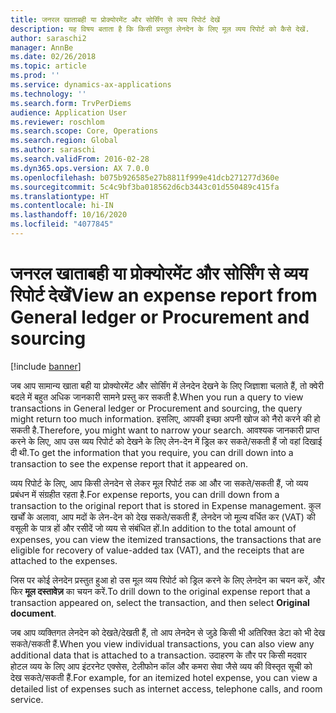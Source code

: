 ```yaml
---
title: जनरल खाताबही या प्रोक्योरमेंट और सोर्सिंग से व्यय रिपोर्ट देखें
description: यह विषय बताता है कि किसी प्रस्तुत लेनदेन के लिए मूल व्यय रिपोर्ट को कैसे देखें.
author: saraschi2
manager: AnnBe
ms.date: 02/26/2018
ms.topic: article
ms.prod: ''
ms.service: dynamics-ax-applications
ms.technology: ''
ms.search.form: TrvPerDiems
audience: Application User
ms.reviewer: roschlom
ms.search.scope: Core, Operations
ms.search.region: Global
ms.author: saraschi
ms.search.validFrom: 2016-02-28
ms.dyn365.ops.version: AX 7.0.0
ms.openlocfilehash: b075b926585e27b8811f999e41dcb271277d360e
ms.sourcegitcommit: 5c4c9bf3ba018562d6cb3443c01d550489c415fa
ms.translationtype: HT
ms.contentlocale: hi-IN
ms.lasthandoff: 10/16/2020
ms.locfileid: "4077845"
---
```

# <a name="view-an-expense-report-from-general-ledger-or-procurement-and-sourcing"></a><span data-ttu-id="72854-103">जनरल खाताबही या प्रोक्योरमेंट और सोर्सिंग से व्यय रिपोर्ट देखें</span><span class="sxs-lookup"><span data-stu-id="72854-103">View an expense report from General ledger or Procurement and sourcing</span></span>

[!include [banner](../includes/banner.md)]

<span data-ttu-id="72854-104">जब आप सामान्य खाता बही या प्रोक्योरमेंट और सोर्सिंग में लेनदेन देखने के लिए जिज्ञाशा चलाते हैं, तो क्वेरी बदले में बहुत अधिक जानकारी सामने प्रस्तु कर सकती है.</span><span class="sxs-lookup"><span data-stu-id="72854-104">When you run a query to view transactions in General ledger or Procurement and sourcing, the query might return too much information.</span></span> <span data-ttu-id="72854-105">इसलिए, आपकी इच्छा अपनी खोज को नैरो करने की हो सकती है.</span><span class="sxs-lookup"><span data-stu-id="72854-105">Therefore, you might want to narrow your search.</span></span> <span data-ttu-id="72854-106">आवश्यक जानकारी प्राप्त करने के लिए, आप उस व्यय रिपोर्ट को देखने के लिए लेन-देन में ड्रिल कर सकते/सकती हैं जो वहां दिखाई दी थी.</span><span class="sxs-lookup"><span data-stu-id="72854-106">To get the information that you require, you can drill down into a transaction to see the expense report that it appeared on.</span></span>

<span data-ttu-id="72854-107">व्यय रिपोर्ट के लिए, आप किसी लेनदेन से लेकर मूल रिपोर्ट तक आ और जा सकते/सकती हैं, जो व्यय प्रबंधन में संग्रहीत रहता है.</span><span class="sxs-lookup"><span data-stu-id="72854-107">For expense reports, you can drill down from a transaction to the original report that is stored in Expense management.</span></span> <span data-ttu-id="72854-108">कुल खर्चों के अलावा, आप मदों के लेन-देन को देख सकते/सकती हैं, लेनदेन जो मूल्य वर्धित कर (VAT) की वसूली के पात्र हों और रसीदें जो व्यय से संबंधित हों.</span><span class="sxs-lookup"><span data-stu-id="72854-108">In addition to the total amount of expenses, you can view the itemized transactions, the transactions that are eligible for recovery of value-added tax (VAT), and the receipts that are attached to the expenses.</span></span>

<span data-ttu-id="72854-109">जिस पर कोई लेनदेन प्रस्तुत हुआ हो उस मूल व्यय रिपोर्ट को ड्रिल करने के लिए लेनदेन का चयन करें, और फिर **मूल दस्तावेज़** का चयन करें.</span><span class="sxs-lookup"><span data-stu-id="72854-109">To drill down to the original expense report that a transaction appeared on, select the transaction, and then select **Original document**.</span></span>

<span data-ttu-id="72854-110">जब आप व्यक्तिगत लेनदेन को देखते/देखती हैं, तो आप लेनदेन से जुड़े किसी भी अतिरिक्त डेटा को भी देख सकते/सकती हैं.</span><span class="sxs-lookup"><span data-stu-id="72854-110">When you view individual transactions, you can also view any additional data that is attached to a transaction.</span></span> <span data-ttu-id="72854-111">उदाहरण के तौर पर किसी मदवार होटल व्यय के लिए आप इंटरनेट एक्सेस, टेलीफोन कॉल और कमरा सेवा जैसे व्यय की विस्तृत सूची को देख सकते/सकती हैं.</span><span class="sxs-lookup"><span data-stu-id="72854-111">For example, for an itemized hotel expense, you can view a detailed list of expenses such as internet access, telephone calls, and room service.</span></span>
